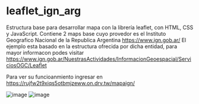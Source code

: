 # leaflet_ign_arg
Estructura base para desarrollar mapa con la librería leaflet, con HTML, CSS y JavaScript.
Contiene 2 maps base cuyo provedor es el Instituto Geografico Nacional de la Republica Argentina https://www.ign.gob.ar/
El ejemplo esta basado en la estructura ofrecida por dicha entidad, para mayor informacon podes visitar https://www.ign.gob.ar/NuestrasActividades/InformacionGeoespacial/ServiciosOGC/Leaflet

Para ver su funcioanmiento ingresar en https://rujfw2t9xiqs5otbmjzeww.on.drv.tw/mapaign/

![image](https://user-images.githubusercontent.com/92270370/177896184-7877e41f-00d7-4866-958d-66ff09e625bf.png)
![image](https://user-images.githubusercontent.com/92270370/177896225-8d02a95e-a10d-45fc-aba5-2a0ef88d0953.png)


